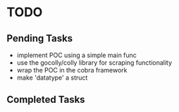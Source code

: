 # TODO

## Pending Tasks

* implement POC using a simple main func
* use the gocolly/colly library for scraping functionality
* wrap the POC in the cobra framework
* make 'datatype' a struct

## Completed Tasks